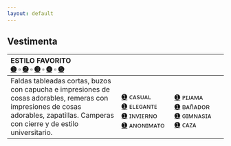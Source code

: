 ```yaml
---
layout: default
---
```

## Vestimenta

| ESTILO FAVORITO<br>[➊](https://sta.sh/29w14vvfx8d) ▫ [➋](https://sta.sh/22faaw7w9j9y) ▫ [➌](https://sta.sh/2mndf00sr4x) ▫ [➍](https://sta.sh/08z4f1erf7e) ▫ [➎](https://sta.sh/218h0sldmujk)| | |
|:-------------|:------------------|:------|
|Faldas tableadas cortas, buzos con capucha e impresiones de cosas adorables, remeras con impresiones de cosas adorables, zapatillas. Camperas con cierre y de estilo universitario.|&nbsp;&nbsp;&nbsp;&nbsp;&nbsp;&nbsp;&nbsp;&nbsp;&nbsp;&nbsp;&nbsp;&nbsp;&nbsp;&nbsp;&nbsp;&nbsp;&nbsp;&nbsp;&nbsp;&nbsp;&nbsp;&nbsp;&nbsp; [➊](https://sta.sh/210y5on9psea) ᴄᴀsᴜᴀʟ  <br> [➊](https://sta.sh/21kyc761lzi0) ᴇʟᴇɢᴀɴᴛᴇ  <br>[➊](https://sta.sh/2iaccneb6zh) ɪɴᴠɪᴇʀɴᴏ <br>[➊](https://sta.sh/2qfftkgqesd) ᴀɴᴏɴɪᴍᴀᴛᴏ  |&nbsp;&nbsp;&nbsp;&nbsp;&nbsp;&nbsp;&nbsp;&nbsp;&nbsp;&nbsp;&nbsp;&nbsp;&nbsp;&nbsp;&nbsp;&nbsp;&nbsp;&nbsp;&nbsp;&nbsp;&nbsp;&nbsp;&nbsp; [➊](https://sta.sh/21tjulmdwpcm) ᴘɪᴊᴀᴍᴀ <br>[➊](https://sta.sh/0kkiwqyxzqy) ʙᴀñᴀᴅᴏʀ <br>[➊](https://sta.sh/21y07g4m4sbc) ɢɪᴍɴᴀsɪᴀ <br>[➊](https://sta.sh/2bz1vp69nmj) ᴄᴀᴢᴀ  |





